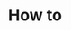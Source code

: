 ---
# Accomplishments widget.
widget: "howto"  # Widget name:  common, howto perspective, reading, cd-with-jenkins-and-docker  etc
headless: true  # This file represents a page section.
active: true  # Activate this widget? true/false
weight: 2 # Order that this section will appear.
title: "How to "
subtitle: ""

# Date format
date_format: "Jan 2006"

# Accomplishments.
#   Add/remove as many `[[item]]` blocks below as you like.
#   `title`, `organization` and `date_start` are the required parameters.
#   Leave other parameters empty if not required.
#   Begin/end multi-line descriptions with 3 quotes `"""`.
item:
 - title: "Creating a New Container Image"
   summary: "Container images can be viewed as small operating systems with specific software and configuration. The main force of the container images is that they are very simple to create and modify, using Dockerfiles."
   linkText: "Read the article on readthedocs.org »"
   linkUrl: "http://inginious.readthedocs.io/en/v0.4/teacher_doc/create_container.html"
   openNewWindow: 
   image: "https://res.cloudinary.com/agile-seo/image/fetch/w_176,dpr_1.0,d_blank_am8gzx.png/https%3A%2F%2Flogo.clearbit.com%2Freadthedocs.org%3Fsize%3D250" 
smallItem: 
 - title: "Building Container Images with Buildah and Ansible"
   summary: "tomecek.net"
   linkText: ""
   linkUrl: "https://blog.tomecek.net/post/building-containers-with-buildah-and-ansible/"
   openNewWindow: 
   image: "https://res.cloudinary.com/agile-seo/image/fetch/w_62,dpr_1.0,d_blank_am8gzx.png/https%3A%2F%2Flogo.clearbit.com%2Ftomecek.net%3Fsize%3D250" 
 - title: "How To Easily And Quickly Compare Container Images"
   summary: "ostechnix.com"
   linkText: ""
   linkUrl: "https://www.ostechnix.com/easily-quickly-compare-container-images/"
   openNewWindow: 
   image: "https://res.cloudinary.com/agile-seo/image/fetch/w_62,dpr_1.0,d_blank_am8gzx.png/https%3A%2F%2Flogo.clearbit.com%2Fostechnix.com%3Fsize%3D250" 
 - title: "Using Docker Images"
   summary: "docs.gitlab.com"
   linkText: ""
   linkUrl: "https://docs.gitlab.com/ce/ci/docker/using_docker_images.html"
   openNewWindow: 
   image: "https://res.cloudinary.com/agile-seo/image/fetch/w_62,dpr_1.0,d_blank_am8gzx.png/https%3A%2F%2Flogo.clearbit.com%2Fdocs.gitlab.com%3Fsize%3D250" 
 - title: "Tutorial on Docker Images"
   summary: "containertutorials.com"
   linkText: ""
   linkUrl: "http://containertutorials.com/images.html"
   openNewWindow: 
   image: "https://res.cloudinary.com/agile-seo/image/fetch/w_62,dpr_1.0,d_blank_am8gzx.png/https%3A%2F%2Flogo.clearbit.com%2Fcontainertutorials.com%3Fsize%3D250" 
---